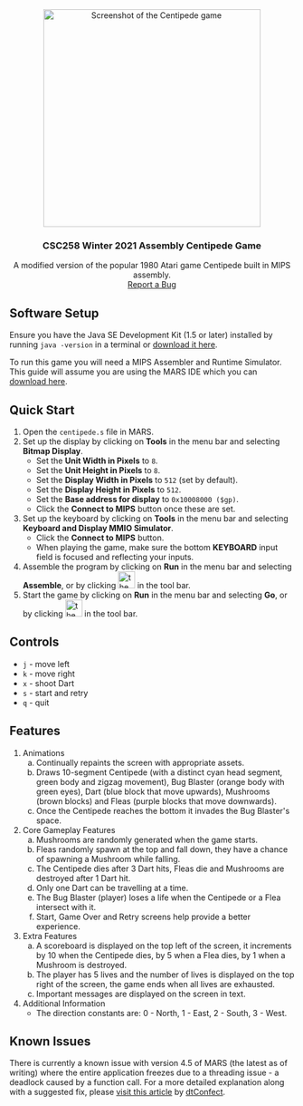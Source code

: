 <div align="center">
  <a href="https://github.com/KirillTregubov/centipede">
    <img src="https://user-images.githubusercontent.com/31662934/179275707-879bd278-39f1-487c-8139-a1ca11f5ff9a.png" alt="Screenshot of the Centipede game" width="384" height="384">
  </a>
  <h3 align="center">CSC258 Winter 2021 Assembly Centipede Game</h3>

  <p align="center">
    A modified version of the popular 1980 Atari game Centipede built in MIPS assembly.
    <br />
    <a href="https://github.com/KirillTregubov/centipede/issues">Report a Bug</a>
  </p>
</div>

## Software Setup

Ensure you have the Java SE Development Kit (1.5 or later) installed by running `java -version` in a terminal or [download it here](https://www.oracle.com/java/technologies/downloads/).

To run this game you will need a MIPS Assembler and Runtime Simulator. This guide will assume you are using the MARS IDE which you can [download here](https://courses.missouristate.edu/KenVollmar/mars/download.htm).

## Quick Start

1. Open the `centipede.s` file in MARS.
2. Set up the display by clicking on **Tools** in the menu bar and selecting **Bitmap Display**.
   - Set the **Unit Width in Pixels** to `8`.
   - Set the **Unit Height in Pixels** to `8`.
   - Set the **Display Width in Pixels** to `512` (set by default).
   - Set the **Display Height in Pixels** to `512`.
   - Set the **Base address for display** to `0x10008000 ($gp)`.
   - Click the **Connect to MIPS** button once these are set.
3. Set up the keyboard by clicking on **Tools** in the menu bar and selecting **Keyboard and Display MMIO Simulator**.
   - Click the **Connect to MIPS** button.
   - When playing the game, make sure the bottom **KEYBOARD** input field is focused and reflecting your inputs.
4. Assemble the program by clicking on **Run** in the menu bar and selecting **Assemble**, or by clicking <img width="30" alt="the wrench and screwdriver button" src="https://user-images.githubusercontent.com/31662934/179269667-8d65be76-2a39-4ae9-b2f3-6854c4603c20.png"> in the tool bar.
5. Start the game by clicking on **Run** in the menu bar and selecting **Go**, or by clicking <img width="30" alt="the play button" src="https://user-images.githubusercontent.com/31662934/179270236-6963f77f-38a8-4242-a14e-36e0753a42e3.png"> in the tool bar.

## Controls
- `j` - move left
- `k` - move right
- `x` - shoot Dart
- `s` - start and retry
- `q` - quit

## Features
<ol>
<li> Animations
<ol type="a">
  <li>Continually repaints the screen with appropriate assets.</li>
  <li>Draws 10-segment Centipede (with a distinct cyan head segment, green body and zigzag movement), Bug Blaster (orange body with green eyes), Dart (blue block that move upwards), Mushrooms (brown blocks) and Fleas (purple blocks that move downwards).</li>
  <li>Once the Centipede reaches the bottom it invades the Bug Blaster's space.</li>
</ol>
</li>
<li> Core Gameplay Features
<ol type="a">
  <li>Mushrooms are randomly generated when the game starts.</li>
  <li>Fleas randomly spawn at the top and fall down, they have a chance of spawning a Mushroom while falling.</li>
  <li>The Centipede dies after 3 Dart hits, Fleas die and Mushrooms are destroyed after 1 Dart hit.</li>
  <li>Only one Dart can be travelling at a time.</li>
  <li>The Bug Blaster (player) loses a life when the Centipede or a Flea intersect with it.</li>
  <li>Start, Game Over and Retry screens help provide a better experience.</li>
</ol>
</li>
<li> Extra Features
<ol type="a">
  <li>A scoreboard is displayed on the top left of the screen, it increments by 10 when the Centipede dies, by 5 when a Flea dies, by 1 when a Mushroom is destroyed.</li>
  <li>The player has 5 lives and the number of lives is displayed on the top right of the screen, the game ends when all lives are exhausted.</li>
  <li>Important messages are displayed on the screen in text.</li>
</ol>
</li>
<li> Additional Information
<ul>
  <li>The direction constants are: 0 - North, 1 - East, 2 - South, 3 - West.</li>
</ul>
</li>
</ol>

## Known Issues
There is currently a known issue with version 4.5 of MARS (the latest as of writing) where the entire application freezes due to a threading issue - a deadlock caused by a function call. For a more detailed explanation along with a suggested fix, please [visit this article](https://dtconfect.wordpress.com/2013/02/09/mars-mips-simulator-lockup-hackfix/) by [dtConfect](https://github.com/dtConfect).
